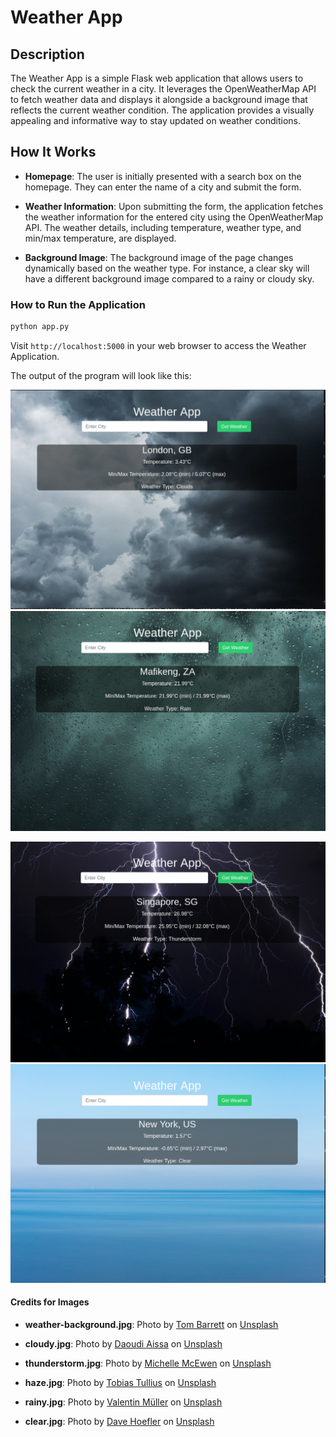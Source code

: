 # Weather App

## Description

The Weather App is a simple Flask web application that allows users to check the current weather in a city. It leverages the OpenWeatherMap API to fetch weather data and displays it alongside a background image that reflects the current weather condition. The application provides a visually appealing and informative way to stay updated on weather conditions.

## How It Works

- **Homepage**: The user is initially presented with a search box on the homepage. They can enter the name of a city and submit the form.

- **Weather Information**: Upon submitting the form, the application fetches the weather information for the entered city using the OpenWeatherMap API. The weather details, including temperature, weather type, and min/max temperature, are displayed.

- **Background Image**: The background image of the page changes dynamically based on the weather type. For instance, a clear sky will have a different background image compared to a rainy or cloudy sky.

### How to Run the Application

```bash
python app.py
```

Visit `http://localhost:5000` in your web browser to access the Weather Application.

The output of the program will look like this:

<p>
  <img src="output/london.png" alt='London Output'>
  <img src="output/mahikeng.png" alt='Mahikeng Output'>
</p>

<p>
  <img src="output/singapore.png" alt='Singapore Output'>
  <img src="output/newyork.png" alt='New-York Output'>
</p>

#### Credits for Images

- **weather-background.jpg**: Photo by [Tom Barrett](https://unsplash.com/@wistomsin?utm_content=creditCopyText&utm_medium=referral&utm_source=unsplash) on [Unsplash](https://unsplash.com/photos/clouds-during-golden-hour-hgGplX3PFBg?utm_content=creditCopyText&utm_medium=referral&utm_source=unsplash)
  
- **cloudy.jpg**: Photo by [Daoudi Aissa](https://unsplash.com/@dannyeve?utm_content=creditCopyText&utm_medium=referral&utm_source=unsplash) on [Unsplash](https://unsplash.com/photos/cumulus-clouds-Pe1Ol9oLc4o?utm_content=creditCopyText&utm_medium=referral&utm_source=unsplash)
  
- **thunderstorm.jpg**: Photo by [Michelle McEwen](https://unsplash.com/@michellem18?utm_content=creditCopyText&utm_medium=referral&utm_source=unsplash) on [Unsplash](https://unsplash.com/photos/black-and-white-abstract-painting-sCrqMG2f6qo?utm_content=creditCopyText&utm_medium=referral&utm_source=unsplash)

- **haze.jpg**: Photo by [Tobias Tullius](https://unsplash.com/@tobiastu?utm_content=creditCopyText&utm_medium=referral&utm_source=unsplash) on [Unsplash](https://unsplash.com/photos/trees-covered-with-fog-RhjVGxILcqE?utm_content=creditCopyText&utm_medium=referral&utm_source=unsplash)

- **rainy.jpg**: Photo by [Valentin Müller](https://unsplash.com/@wackeltin_meem?utm_content=creditCopyText&utm_medium=referral&utm_source=unsplash) on [Unsplash](https://unsplash.com/photos/dew-drops-on-glass-panel-bWtd1ZyEy6w?utm_content=creditCopyText&utm_medium=referral&utm_source=unsplash)

- **clear.jpg**: Photo by [Dave Hoefler](https://unsplash.com/@iamthedave?utm_content=creditCopyText&utm_medium=referral&utm_source=unsplash) on [Unsplash](https://unsplash.com/photos/blue-ocean-photography-ELXbHhzVFO0?utm_content=creditCopyText&utm_medium=referral&utm_source=unsplash)